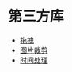 # 第三方库

- [拖拽](https://www.npmjs.com/package/vuedraggable)
- [图片裁剪](https://www.npmjs.com/package/vue-cropperjs)
- [时间处理](https://www.npmjs.com/package/dayjs)
